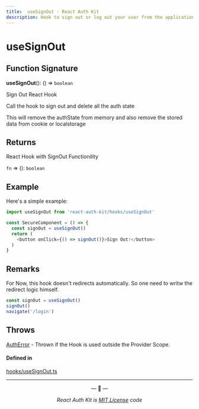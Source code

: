 ```yaml
---
title:  useSignOut - React Auth Kit
description: Hook to sign out or log out your user from the application
---
```


# useSignOut

<div data-ea-publisher="authkitarkadipme" data-ea-type="text" id="ref_useSignOut"></div>

## Function Signature

**useSignOut**(): () => `boolean`

Sign Out React Hook

Call the hook to sign out and delete all the auth state

This will remove the authState from memory and
also remove the stored data from cookie or localstorage

## Returns

React Hook with SignOut Functionility

`fn` => (): `boolean`

## Example

Here's a simple example:
```js
import useSignOut from 'react-auth-kit/hooks/useSignOut'

const SecureComponent = () => {
  const signOut = useSignOut()
  return (
    <button onClick={() => signOut()}>Sign Out!</button>
  )
}
```


## Remarks

For Now, this hook doesn't redirects automatically.
So one need to writw the redirect logic himself.

```js
const signOut = useSignOut()
signOut()
navigate('/login')
```

## Throws

[AuthError](./../errors.md#autherror) - Thrown if the Hook is used outside the Provider Scope.

#### Defined in

[hooks/useSignOut.ts](https://github.com/react-auth-kit/react-auth-kit/blob/37dc30d4/packages/react-auth-kit/src/hooks/useSignOut.ts#L43)

---

<p align="center">&mdash; 🔑  &mdash;</p>
<p align="center"><i>React Auth Kit is <a href="https://github.com/react-auth-kit/react-auth-kit/blob/master/LICENSE">MIT License</a> code</i></p>
